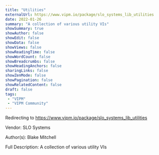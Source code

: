 ```yaml
---
title: "Utilities"
externalUrl: https://www.vipm.io/package/slo_systems_lib_utilities
date: 2022-01-26
summary: "A collection of various utility VIs"
showSummary: true
showAuthor: false
showEdit: false
showData: false
showViews: false
showReadingTime: false
showWordCount: false
showBreadcrumbs: false
showHeadingAnchors: false
sharingLinks: false
showZenMode: false
showPagination: false
showRelatedContent: false
draft: false
tags:
 - "VIPM"
 - "VIPM Community"
---
```


Redirecting to https://www.vipm.io/package/slo_systems_lib_utilities

Vendor: SLO Systems

Author(s): Blake Mitchell
 
Full Description:
A collection of various utility VIs
